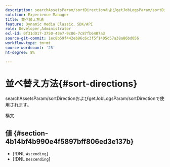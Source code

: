 ```yaml
---
description: searchAssetsParam/sortDirectionおよびgetJobLogsParam/sortDirectionで使用されます。
solution: Experience Manager
title: 並べ替え方法
feature: Dynamic Media Classic、SDK/API
role: Developer,Administrator
exl-id: 0f31d017-3750-43e7-9c86-7c87fb6407a3
source-git-commit: 1ec8b59f442eb96c6c3f5f1405d57a38a86bd056
workflow-type: tm+mt
source-wordcount: '25'
ht-degree: 8%

---
```


# 並べ替え方法{#sort-directions}

searchAssetsParam/sortDirectionおよびgetJobLogsParam/sortDirectionで使用されます。

構文

## 値 {#section-4b14bf4b990e4f5897bff806ed3e137b}

* [!DNL `Ascending`]
* [!DNL `Descending`]
